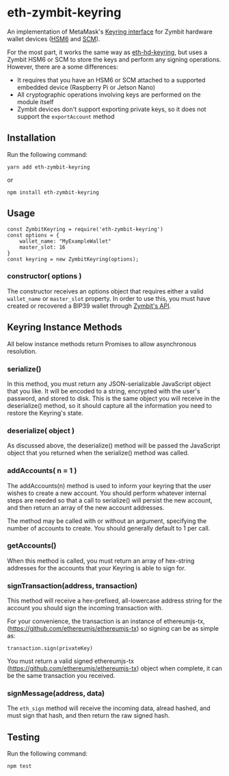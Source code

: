 # eth-zymbit-keyring

An implementation of MetaMask's [Keyring interface](https://github.com/MetaMask/eth-simple-keyring#the-keyring-class-protocol) for Zymbit hardware wallet devices ([HSM6](https://www.zymbit.com/hsm6/) and [SCM](https://www.zymbit.com/scm/)).

For the most part, it works the same way as [eth-hd-keyring](https://github.com/MetaMask/eth-hd-keyring), but uses a Zymbit HSM6 or SCM to store the keys and perform any signing operations. However, there are a some differences:

- It requires that you have an HSM6 or SCM attached to a supported embedded device (Raspberry Pi or Jetson Nano)
- All cryptographic operations involving keys are performed on the module itself
- Zymbit devices don't support exporting private keys, so it does not support the `exportAccount` method 

Installation
-------
Run the following command:

`yarn add eth-zymbit-keyring`

or

`npm install eth-zymbit-keyring`

Usage
-------

```
const ZymbitKeyring = require('eth-zymbit-keyring')
const options = {
    wallet_name: "MyExampleWallet"
    master_slot: 16
}
const keyring = new ZymbitKeyring(options);
```

### constructor( options )

The constructor receives an options object that requires either a valid `wallet_name` or `master_slot` property. In order to use this, you must have created or recovered a BIP39 wallet through [Zymbit's API](https://docs.zymbit.com/tutorials/digital-wallet/wallet-example/).

## Keyring Instance Methods

All below instance methods return Promises to allow asynchronous resolution.

### serialize()

In this method, you must return any JSON-serializable JavaScript object that you like. It will be encoded to a string, encrypted with the user's password, and stored to disk. This is the same object you will receive in the deserialize() method, so it should capture all the information you need to restore the Keyring's state.

### deserialize( object )

As discussed above, the deserialize() method will be passed the JavaScript object that you returned when the serialize() method was called.

### addAccounts( n = 1 )

The addAccounts(n) method is used to inform your keyring that the user wishes to create a new account. You should perform whatever internal steps are needed so that a call to serialize() will persist the new account, and then return an array of the new account addresses.

The method may be called with or without an argument, specifying the number of accounts to create. You should generally default to 1 per call.

### getAccounts()

When this method is called, you must return an array of hex-string addresses for the accounts that your Keyring is able to sign for.

### signTransaction(address, transaction)

This method will receive a hex-prefixed, all-lowercase address string for the account you should sign the incoming transaction with.

For your convenience, the transaction is an instance of ethereumjs-tx, (https://github.com/ethereumjs/ethereumjs-tx) so signing can be as simple as:

```
transaction.sign(privateKey)
```

You must return a valid signed ethereumjs-tx (https://github.com/ethereumjs/ethereumjs-tx) object when complete, it can be the same transaction you received.

### signMessage(address, data)

The `eth_sign` method will receive the incoming data, alread hashed, and must sign that hash, and then return the raw signed hash.

Testing
-------
Run the following command:

`npm test`
